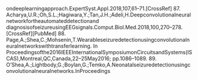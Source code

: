 ondeeplearningapproach.ExpertSyst.Appl.2018,107,61–71.[CrossRef]
87. Acharya,U.R.;Oh,S.L.;Hagiwara,Y.;Tan,J.H.;Adeli,H.Deepconvolutionalneuralnetworkfortheautomateddetectionand
diagnosisofseizureusingEEGsignals.Comput.Biol.Med.2018,100,270–278.[CrossRef][PubMed]
88. Page,A.;Shea,C.;Mohsenin,T.Wearableseizuredetectionusingconvolutionalneuralnetworkswithtransferlearning. In
Proceedingsofthe2016IEEEInternationalSymposiumonCircuitsandSystems(ISCAS),Montreal,QC,Canada,22–25May2016;
pp.1086–1089.
89. O’Shea,A.;Lightbody,G.;Boylan,G.;Temko,A.Neonatalseizuredetectionusingconvolutionalneuralnetworks.InProceedings